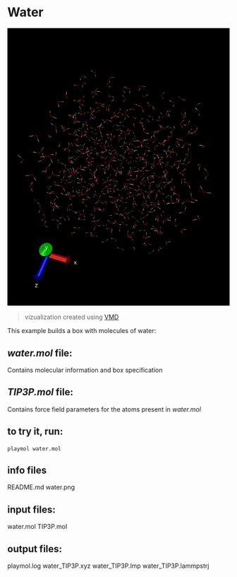 # Water

![water](water.png)
> vizualization created using [VMD](www.ks.uiuc.edu/Research/vmd/
)

This example builds a box with molecules of water:

## *water.mol* file:

Contains molecular information and box specification

## *TIP3P.mol* file:

Contains force field parameters for the atoms present in *water.mol*

## to try it, run:

	playmol water.mol

## info files
  README.md
  water.png

## input files:
  water.mol
  TIP3P.mol

## output files:
  playmol.log
  water_TIP3P.xyz
  water_TIP3P.lmp
  water_TIP3P.lammpstrj

